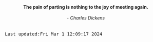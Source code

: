 
<div align="center"><b><span>The pain of parting is nothing to the joy of meeting again.</span></b><br><br><i> - Charles Dickens</i></div>
<br><br><kbd>Last updated:Fri Mar  1 12:09:17 2024</kbd>